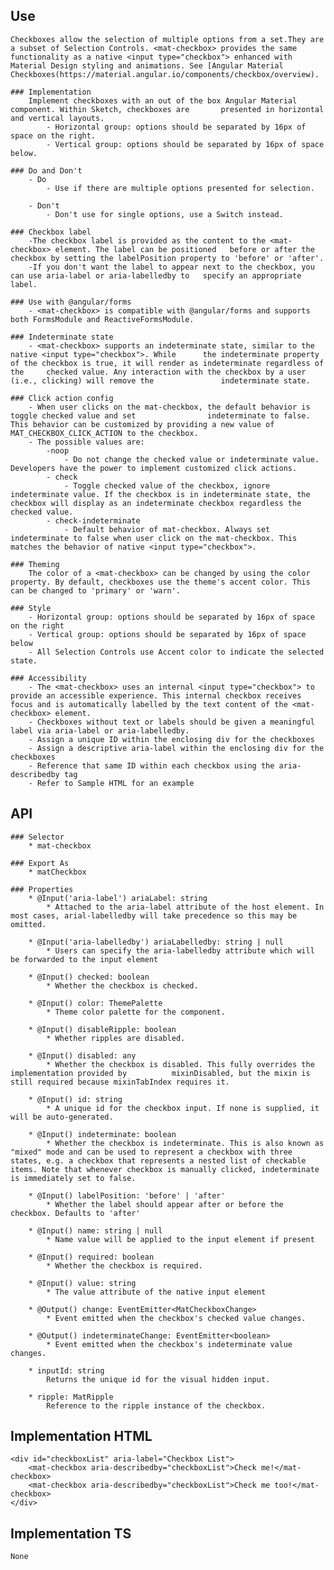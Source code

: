 ## Use
    Checkboxes allow the selection of multiple options from a set.They are a subset of Selection Controls. <mat-checkbox> provides the same functionality as a native <input type="checkbox"> enhanced with Material Design styling and animations. See [Angular Material Checkboxes(https://material.angular.io/components/checkbox/overview).

    ### Implementation
        Implement checkboxes with an out of the box Angular Material component. Within Sketch, checkboxes are       presented in horizontal and vertical layouts.
            - Horizontal group: options should be separated by 16px of space on the right.
            - Vertical group: options should be separated by 16px of space below.
    
    ### Do and Don't
        - Do
            - Use if there are multiple options presented for selection.

        - Don't 
            - Don't use for single options, use a Switch instead.

    ### Checkbox label
        -The checkbox label is provided as the content to the <mat-checkbox> element. The label can be positioned   before or after the checkbox by setting the labelPosition property to 'before' or 'after'.
        -If you don't want the label to appear next to the checkbox, you can use aria-label or aria-labelledby to   specify an appropriate label.

    ### Use with @angular/forms
        - <mat-checkbox> is compatible with @angular/forms and supports both FormsModule and ReactiveFormsModule.

    ### Indeterminate state
        - <mat-checkbox> supports an indeterminate state, similar to the native <input type="checkbox">. While      the indeterminate property of the checkbox is true, it will render as indeterminate regardless of the     checked value. Any interaction with the checkbox by a user (i.e., clicking) will remove the               indeterminate state.

    ### Click action config
        - When user clicks on the mat-checkbox, the default behavior is toggle checked value and set                indeterminate to false. This behavior can be customized by providing a new value of                       MAT_CHECKBOX_CLICK_ACTION to the checkbox.
        - The possible values are:
            -noop
                - Do not change the checked value or indeterminate value. Developers have the power to implement customized click actions.
            - check
                - Toggle checked value of the checkbox, ignore indeterminate value. If the checkbox is in indeterminate state, the checkbox will display as an indeterminate checkbox regardless the checked value.
            - check-indeterminate
                - Default behavior of mat-checkbox. Always set indeterminate to false when user click on the mat-checkbox. This matches the behavior of native <input type="checkbox">.

    ### Theming
        The color of a <mat-checkbox> can be changed by using the color property. By default, checkboxes use the theme's accent color. This can be changed to 'primary' or 'warn'.

    ### Style
        - Horizontal group: options should be separated by 16px of space on the right
        - Vertical group: options should be separated by 16px of space below
        - All Selection Controls use Accent color to indicate the selected state.
        
    ### Accessibility
        - The <mat-checkbox> uses an internal <input type="checkbox"> to provide an accessible experience. This internal checkbox receives focus and is automatically labelled by the text content of the <mat-checkbox> element.
        - Checkboxes without text or labels should be given a meaningful label via aria-label or aria-labelledby.
        - Assign a unique ID within the enclosing div for the checkboxes
        - Assign a descriptive aria-label within the enclosing div for the checkboxes
        - Reference that same ID within each checkbox using the aria-describedby tag
        - Refer to Sample HTML for an example


## API
    ### Selector
        * mat-checkbox
    
    ### Export As
        * matCheckbox
        
    ### Properties
        * @Input('aria-label') ariaLabel: string
            * Attached to the aria-label attribute of the host element. In most cases, arial-labelledby will take precedence so this may be omitted.

        * @Input('aria-labelledby') ariaLabelledby: string | null
            * Users can specify the aria-labelledby attribute which will be forwarded to the input element

        * @Input() checked: boolean
            * Whether the checkbox is checked.

        * @Input() color: ThemePalette
            * Theme color palette for the component.

        * @Input() disableRipple: boolean
            * Whether ripples are disabled.

        * @Input() disabled: any
            * Whether the checkbox is disabled. This fully overrides the implementation provided by          mixinDisabled, but the mixin is still required because mixinTabIndex requires it.

        * @Input() id: string
            * A unique id for the checkbox input. If none is supplied, it will be auto-generated.

        * @Input() indeterminate: boolean
            * Whether the checkbox is indeterminate. This is also known as "mixed" mode and can be used to represent a checkbox with three states, e.g. a checkbox that represents a nested list of checkable items. Note that whenever checkbox is manually clicked, indeterminate is immediately set to false.

        * @Input() labelPosition: 'before' | 'after'
            * Whether the label should appear after or before the checkbox. Defaults to 'after'

        * @Input() name: string | null
            * Name value will be applied to the input element if present

        * @Input() required: boolean
            * Whether the checkbox is required.

        * @Input() value: string
            * The value attribute of the native input element

        * @Output() change: EventEmitter<MatCheckboxChange>
            * Event emitted when the checkbox's checked value changes.

        * @Output() indeterminateChange: EventEmitter<boolean>
            * Event emitted when the checkbox's indeterminate value changes.

        * inputId: string
            Returns the unique id for the visual hidden input.

        * ripple: MatRipple
            Reference to the ripple instance of the checkbox.


## Implementation HTML
    <div id="checkboxList" aria-label="Checkbox List">
        <mat-checkbox aria-describedby="checkboxList">Check me!</mat-checkbox> 
        <mat-checkbox aria-describedby="checkboxList">Check me too!</mat-checkbox> 
    </div>


## Implementation TS
    None
